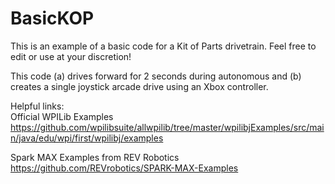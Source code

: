 # BasicKOP

This is an example of a basic code for a Kit of Parts drivetrain.  Feel free to edit or use at your discretion!

This code (a) drives forward for 2 seconds during autonomous and (b) creates a single joystick arcade drive using an Xbox controller.

Helpful links:  
Official WPILib Examples
https://github.com/wpilibsuite/allwpilib/tree/master/wpilibjExamples/src/main/java/edu/wpi/first/wpilibj/examples

Spark MAX Examples from REV Robotics
https://github.com/REVrobotics/SPARK-MAX-Examples
